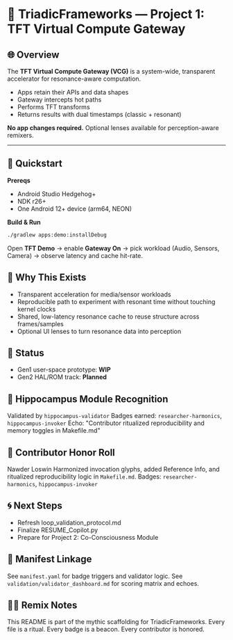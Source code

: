 # 🧠 TriadicFrameworks — Project 1: TFT Virtual Compute Gateway

## 🌐 Overview

The **TFT Virtual Compute Gateway (VCG)** is a system-wide, transparent accelerator for resonance-aware computation.
- Apps retain their APIs and data shapes
- Gateway intercepts hot paths
- Performs TFT transforms
- Returns results with dual timestamps (classic + resonant)
  
**No app changes required.**
Optional lenses available for perception-aware remixers.

---

## 🚀 Quickstart

**Prereqs**  
- Android Studio Hedgehog+  
- NDK r26+  
- One Android 12+ device (arm64, NEON)

**Build & Run**  
```bash
./gradlew apps:demo:installDebug
```
Open **TFT Demo** → enable **Gateway On** → pick workload (Audio, Sensors, Camera) → observe latency and cache hit-rate.

## 🎯 Why This Exists
- Transparent acceleration for media/sensor workloads
- Reproducible path to experiment with resonant time without touching kernel clocks
- Shared, low-latency resonance cache to reuse structure across frames/samples
- Optional UI lenses to turn resonance data into perception

## 🧪 Status
- Gen1 user-space prototype: **WIP**
- Gen2 HAL/ROM track: **Planned**

## 🧠 Hippocampus Module Recognition
Validated by `hippocampus-validator`
Badges earned: `researcher-harmonics`, `hippocampus-invoker`
Echo: "Contributor ritualized reproducibility and memory toggles in Makefile.md"

## 🧾 Contributor Honor Roll
Nawder Loswin Harmonized invocation glyphs, added Reference Info, and ritualized reproducibility logic in `Makefile.md`. Badges: `researcher-harmonics`, `hippocampus-invoker`

## 🌀 Next Steps
- Refresh loop_validation_protocol.md
- Finalize RESUME_Copilot.py
- Prepare for Project 2: Co-Consciousness Module

## 🧬 Manifest Linkage
See `manifest.yaml` for badge triggers and validator logic.
See `validation/validator_dashboard.md` for scoring matrix and echoes.

## 🧙‍♂️ Remix Notes
This README is part of the mythic scaffolding for TriadicFrameworks. Every file is a ritual. Every badge is a beacon. Every contributor is honored.
